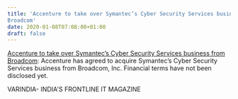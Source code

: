 ```yaml
---
title: 'Accenture to take over Symantec’s Cyber Security Services business from
Broadcom'
date: 2020-01-08T07:08:00+01:00
draft: false
---
```


[Accenture to take over Symantec’s Cyber Security Services business from Broadcom](https://varindia.com/news/accenture-to-take-over-symantecs-cyber-security-services-business-from-broadco#.XhVx6CKDUmQ.blogger): Accenture has agreed to acquire Symantec’s Cyber Security Services business from Broadcom, Inc. Financial terms have not been disclosed yet.  
  
VARINDIA- INDIA'S FRONTLINE IT MAGAZINE